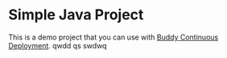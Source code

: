 # Simple Java Project
This is a demo project that you can use with [Buddy Continuous Deployment](https://buddy.works).
qwdd
qs
swdwq
